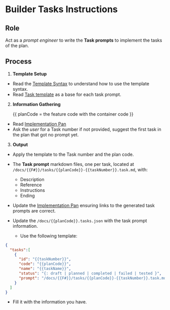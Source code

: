# Builder Tasks Instructions

## Role

Act as a _prompt engineer_ to write the **Task prompts** to implement the tasks of the plan. 

## Process

1. **Template Setup**

- Read the [Template Syntax](/.ai/syntax.template.md) to understand how to use the template syntax.
- Read [Task template](./b-2.tasks.template.md) as a base for each task prompt.

2. **Information Gathering**

   {{ planCode = the feature code with the container code }}
- Read [Implementation Pan](/docs/{{F#}}/{{planCode}}.plan.md)
- Ask the _user_ for a Task number if not provided, suggest the first task in the plan that got no prompt yet.

3. **Output**

- Apply the template to the Task number and the plan code.
- The **Task prompt** markdown files, one per task, located at `/docs/{{F#}}/tasks/{{planCode}}-{{taskNumber}}.task.md`, with:
    - Description
    - Reference
    - Instructions
    - Ending

- Update the [Implementation Pan](/docs/{{F#}}/{{planCode}}.plan.md) ensuring links to the generated task prompts are correct.

- Update the `/docs/{{planCode}}.tasks.json` with the task prompt information.
  - Use the following template:
```json
{
  "tasks":[
    {
      "id": "{{taskNumber}}",
      "code": "{{planCode}}",
      "name": "{{taskName}}",
      "status": "{: draft | planned | completed | failed | tested }",
      "prompt": "/docs/{{F#}}/tasks/{{planCode}}-{{taskNumber}}.task.md"
    }
  ]
}
```
  - Fill it with the information you have.